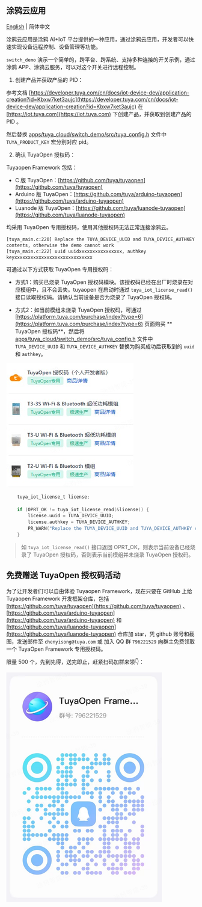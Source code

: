 ## 涂鸦云应用
[English](README.md) | 简体中文

涂鸦云应用是涂鸦 AI+IoT 平台提供的一种应用，通过涂鸦云应用，开发者可以快速实现设备远程控制、设备管理等功能。

`switch_demo` 演示一个简单的，跨平台、跨系统、支持多种连接的开关示例，通过涂鸦 APP、涂鸦云服务，可以对这个开关进行远程控制。

1. 创建产品并获取产品的 PID：

参考文档 [https://developer.tuya.com/cn/docs/iot-device-dev/application-creation?id=Kbxw7ket3aujc](https://developer.tuya.com/cn/docs/iot-device-dev/application-creation?id=Kbxw7ket3aujc) 在 [https://iot.tuya.com](https://iot.tuya.com) 下创建产品，并获取到创建产品的 PID 。

然后替换 [apps/tuya_cloud/switch_demo/src/tuya_config.h](./src/tuya_config.h) 文件中 `TUYA_PRODUCT_KEY` 宏分别对应 pid。

2. 确认 TuyaOpen 授权码：

Tuyaopen Framework 包括：
- C 版 TuyaOpen：[https://github.com/tuya/tuyaopen](https://github.com/tuya/tuyaopen)
- Arduino 版 TuyaOpen：[https://github.com/tuya/arduino-tuyaopen](https://github.com/tuya/arduino-tuyaopen)
- Luanode 版 TuyaOpen：[https://github.com/tuya/luanode-tuyaopen](https://github.com/tuya/luanode-tuyaopen)

均采用 TuyaOpen 专用授权码，使用其他授权码无法正常连接涂鸦云。

```shell
[tuya_main.c:220] Replace the TUYA_DEVICE_UUID and TUYA_DEVICE_AUTHKEY contents, otherwise the demo cannot work
[tuya_main.c:222] uuid uuidxxxxxxxxxxxxxxxx, authkey keyxxxxxxxxxxxxxxxxxxxxxxxxxxxxx
```

可通过以下方式获取 TuyaOpen 专用授权码：

- 方式1：购买已烧录 TuyaOpen 授权码模块。该授权码已经在出厂时烧录在对应模组中，且不会丢失。tuyaopen 在启动时通过 `tuya_iot_license_read()` 接口读取授权码。请确认当前设备是否为烧录了 TuyaOpen 授权码。

- 方式2：如当前模组未烧录 TuyaOpen 授权码，可通过 [https://platform.tuya.com/purchase/index?type=6](https://platform.tuya.com/purchase/index?type=6) 页面购买 ** TuyaOpen 授权码**，然后将 [apps/tuya_cloud/switch_demo/src/tuya_config.h](./src/tuya_config.h) 文件中 `TUYA_DEVICE_UUID` 和 `TUYA_DEVICE_AUTHKEY` 替换为购买成功后获取到的 `uuid` 和 `authkey`。

![authorization_code](../../docs/images/zh/authorization_code.png)

```c
    tuya_iot_license_t license;

    if (OPRT_OK != tuya_iot_license_read(&license)) {
        license.uuid = TUYA_DEVICE_UUID;
        license.authkey = TUYA_DEVICE_AUTHKEY;
        PR_WARN("Replace the TUYA_DEVICE_UUID and TUYA_DEVICE_AUTHKEY contents, otherwise the demo cannot work");
    }
```

> 如 `tuya_iot_license_read()` 接口返回 OPRT_OK，则表示当前设备已经烧录了 TuyaOpen 授权码，否则表示当前模组并未烧录 TuyaOpen 授权码。

## 免费赠送 TuyaOpen 授权码活动

为了让开发者们可以自由体验 Tuyaopen Framework，现在只要在 GitHub 上给 Tuyaopen Framework 开发框架仓库，包括 [https://github.com/tuya/tuyaopen](https://github.com/tuya/tuyaopen) 、[https://github.com/tuya/arduino-tuyaopen](https://github.com/tuya/arduino-tuyaopen) 和 [https://github.com/tuya/luanode-tuyaopen](https://github.com/tuya/luanode-tuyaopen) 仓库加 star，凭 github 账号和截图，发送邮件至 `chenyisong@tuya.com` 或 加入 QQ 群 `796221529` 向群主免费领取一个 TuyaOpen Framework 专用授权码。

限量 500 个，先到先得，送完即止，赶紧扫码加群来领👇：

![qq_qrcode](../../docs/images/zh/qq_qrcode.png)